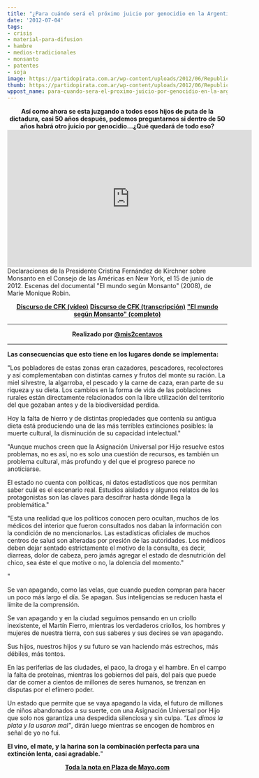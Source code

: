 ```yaml
---
title: "¿Para cuándo será el próximo juicio por genocidio en la Argentina?"
date: '2012-07-04'
tags:
- crisis
- material-para-difusion
- hambre
- medios-tradicionales
- monsanto
- patentes
- soja
image: https://partidopirata.com.ar/wp-content/uploads/2012/06/RepublicaSoja.jpg
thumb: https://partidopirata.com.ar/wp-content/uploads/2012/06/RepublicaSoja-150x150.jpg
wppost_name: para-cuando-sera-el-proximo-juicio-por-genocidio-en-la-argentina
---
```


<center><strong>Así como ahora se esta juzgando a todos esos hijos de puta de la dictadura, casi 50 años después, podemos preguntarnos si dentro de 50 años habrá otro juicio por genocidio...¿Qué quedará de todo eso?</strong></center><iframe src="http://www.youtube.com/embed/8Dqp1zld2KI" frameborder="0" width="560" height="315"></iframe>
Declaraciones de la Presidente Cristina Fernández de Kirchner sobre Monsanto en el Consejo de las Américas en New York, el 15 de junio de 2012. Escenas del documental "El mundo según Monsanto" (2008), de Marie Monique Robin.
<p style="text-align: center;"><strong><a href="http://www.youtube.com/watch?v=chXHfmiLSeM" target="_blank">Discurso de CFK (vídeo)</a></strong>
<strong> <a href="http://www.presidencia.gob.ar/discursos/25918-almuerzo-en-el-council-de-las-americas-palabras-de-la-presidenta-de-la-nacion" target="_blank">Discurso de CFK (transcripción)</a></strong>
<strong> <a href="http://www.youtube.com/watch?v=LdIkq6ecQGw" target="_blank">"El mundo según Monsanto" (completo)</a></strong></p>


<hr />

<center><strong>Realizado por <a href="https://twitter.com/@mis2centavos" target="_blank">@mis2centavos</a></strong></center>

<hr />

<strong>Las consecuencias que esto tiene en los lugares donde se implementa:</strong>

"Los pobladores de estas zonas eran cazadores, pescadores, recolectores y así complementaban con distintas carnes y frutos del monte su ración. La miel silvestre, la algarroba, el pescado y la carne de caza, eran parte de su riqueza y su dieta. Los cambios en la forma de vida de las poblaciones rurales están directamente relacionados con la libre utilización del territorio del que gozaban antes y de la biodiversidad perdida.

Hoy la falta de hierro y de distintas propiedades que contenía su antigua dieta está produciendo una de las más terribles extinciones posibles: la muerte cultural, la disminución de su capacidad intelectual."

"Aunque muchos creen que la Asignación Universal por Hijo resuelve estos problemas, no es así, no es solo una cuestión de recursos, es también un problema cultural, más profundo y del que el progreso parece no anoticiarse.

El estado no cuenta con políticas, ni datos estadísticos que nos permitan saber cuál es el escenario real. Estudios aislados y algunos relatos de los protagonistas son las claves para descifrar hasta dónde llega la problemática."

"Esta una realidad que los políticos conocen pero ocultan, muchos de los médicos del interior que fueron consultados nos daban la información con la condición de no mencionarlos.
Las estadísticas oficiales de muchos centros de salud son alteradas por presión de las autoridades. Los médicos deben dejar sentado estrictamente el motivo de la consulta, es decir, diarreas, dolor de cabeza, pero jamás agregar el estado de desnutrición del chico, sea éste el que motive o no, la dolencia del momento."

"

Se van apagando, como las velas, que cuando pueden compran para hacer un poco más largo el día. Se apagan. Sus inteligencias se reducen hasta el límite de la comprensión.

Se van apagando y en la ciudad seguimos pensando en un criollo inexistente, el Martín Fierro, mientras los verdaderos criollos, los hombres y mujeres de nuestra tierra, con sus saberes y sus decires se van apagando.

Sus hijos, nuestros hijos y su futuro se van haciendo más estrechos, más débiles, más tontos.

En las periferias de las ciudades, el paco, la droga y el hambre. En el campo la falta de proteínas, mientras los gobiernos del país, del país que puede dar de comer a cientos de millones de seres humanos, se trenzan en disputas por el efímero poder.

Un estado que permite que se vaya apagando la vida, el futuro de millones de niños abandonados a su suerte, con una Asignación Universal por Hijo que solo nos garantiza una despedida silenciosa y sin culpa.<em> “Les dimos la plata y la usaron mal”</em>, dirán luego mientras se encogen de hombros en señal de yo no fui.

<strong>El vino, el mate, y la harina son la combinación perfecta para una extinción lenta, casi agradable.</strong>"
<p style="text-align: center;"><strong><a href="http://www.plazademayo.com/2012/07/el-hambre-que-duele/" target="_blank">Toda la nota en Plaza de Mayo.com</a></strong></p>
